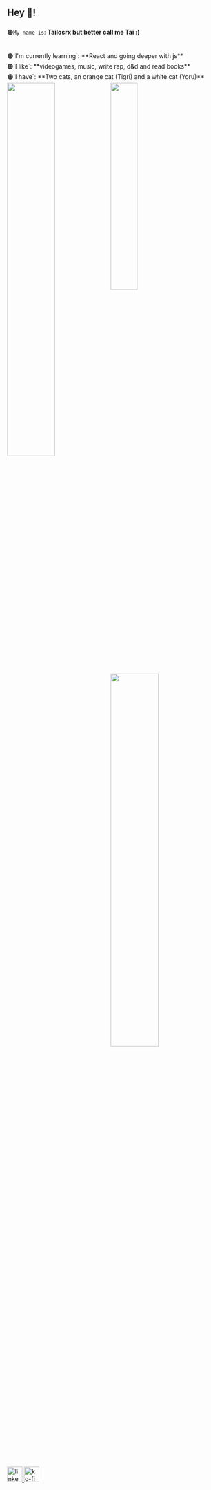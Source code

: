 <h2 align="left">Hey 👋!</h2>

###


🟠`My name is`: **Tailosrx but better call me Tai :)**

<br />
🟠`I'm currently learning`: **React and going deeper with js**

<br />
🟠`I like`: **videogames, music, write rap, d&d and read books**

<br />
🟠`I have`: **Two cats, an orange cat (Tigri) and a white cat (Yoru)**

<br />

<img src="https://i.imgur.com/YBxc3aC.jpeg" align="center" width="35%">


<img src="https://github-readme-stats.vercel.app/api?username=Tailosrx&theme=tokyonight"  align="left" width="47%"/>
<img src="https://github-readme-stats.vercel.app/api/top-langs/?username=Tailosrx" align="left" width="47%"/>


###

<div align="left">
  <a href="https://www.linkedin.com/in/kevin-jim%C3%A9nez-fern%C3%A1ndez-97a72220b/" target="_blank">
    <img src="https://img.shields.io/static/v1?message=LinkedIn&logo=linkedin&label=&color=0077B5&logoColor=white&labelColor=&style=for-the-badge" height="35" alt="linkedin logo" />
  </a>
  <a href="https://ko-fi.com/tailosrx_" target="_blank">
    <img src="https://img.shields.io/static/v1?message=Ko-fi&logo=ko-fi&label=&color=F16061&logoColor=white&labelColor=&style=for-the-badge" height="35" alt="ko-fi logo" />
  </a>
</div>


###

<br clear="both">



###

